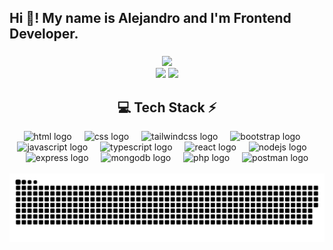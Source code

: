 <h2 align="left">Hi 👋! My name is Alejandro and I'm Frontend Developer.</h2>

###

<!-- Stats -->
<div align="center">
  <img src="https://github-readme-stats.vercel.app/api?username=alejandroberod&theme=dracula&include_all_commits=true&count_private=true&bg_color=0d1117&title_color=FF2F61B2&text_color=ffe2e7&icon_color=FF2F61B2" width="55%" /> <br/>
  <img src="https://github-readme-streak-stats.herokuapp.com/?user=alejandroberod&theme=dark&background=0d1117&ring=FF2F61B2&fire=FF2F61B2&currStreakLabel=FF2F61B2&sideNums=ffe2e7" width="50%" />
  <img src="https://github-readme-stats.vercel.app/api/top-langs/?username=alejandroberod&theme=dracula&layout=compact&bg_color=0d1117&title_color=FF2F61B2&text_color=ffe2e7" width="36%" /> <br/>
</div>

<h2 align="center">
  💻 Tech Stack ⚡
</h3>

<div align="center">
  <img src="https://skillicons.dev/icons?i=html" height="60" alt="html logo" />
  <img width="12" />
  <img src="https://skillicons.dev/icons?i=css" height="60" alt="css logo" />
  <img width="12" />
  <img src="https://skillicons.dev/icons?i=tailwind" height="60" alt="tailwindcss logo" />
  <img width="12" />
  <img src="https://skillicons.dev/icons?i=bootstrap" height="60" alt="bootstrap logo" />
  <img width="12" />
  <img src="https://skillicons.dev/icons?i=js" height="60" alt="javascript logo" />
  <img width="12" />
  <img src="https://skillicons.dev/icons?i=ts" height="60" alt="typescript logo" />
  <img width="12" />
  <img src="https://skillicons.dev/icons?i=react" height="60" alt="react logo" />
  <img width="12" />
  <img src="https://skillicons.dev/icons?i=nodejs" height="60" alt="nodejs logo" />
  <img width="12" />
  <img src="https://skillicons.dev/icons?i=express" height="60" alt="express logo" />
  <img width="12" />
  <img src="https://skillicons.dev/icons?i=mongodb" height="60" alt="mongodb logo" />
  <img width="12" />
  <img src="https://skillicons.dev/icons?i=php" height="60" alt="php logo" />
  <img width="12" />
  <img src="https://skillicons.dev/icons?i=postman" height="60" alt="postman logo" />
</div>

<br clear="both">

<div align="center">
  <img src="https://github.com/alejandroberod/alejandroberod/blob/output/github-snake-dark.svg" alt="snake gif" />
</div>
